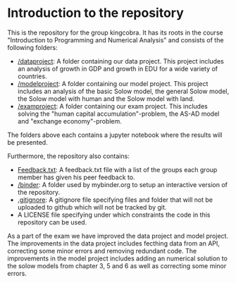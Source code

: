 # Introduction to the repository
This is the repository for the group kingcobra. It has its roots in the course "Introduction to Programming and Numerical Analysis" and consists of the following folders:

* [/dataproject](/dataproject): A folder containing our data project. This project includes an analysis of growth in GDP and growth in EDU for a wide variety of countries. 
* [/modelproject](/modelproject): A folder containing our model project. This project includes an analysis of the basic Solow model, the general Solow model, the Solow model with human and the Solow model with land.
* [/examproject](/examproject): A folder containing our exam project. This includes solving the "human capital accumulation"-problem, the AS-AD model and "exchange economy"-problem.

The folders above each contains a jupyter notebook where the results will be presented.

Furthermore, the repository also contains: 
* [Feedback.txt](/Feedback.txt): A feedback.txt file with a list of the groups each group member has given his peer feedback to. 
* [/binder](/binder/): A folder used by mybinder.org to setup an interactive version of the repository.
* [.gitignore](/.gitignore): A gitignore file specifying files and folder that will not be uploaded to github which will not be tracked by git. 
* A LICENSE file specifying under which constraints the code in this repository can be used.

As a part of the exam we have improved the data project and model project. The improvements in the data project includes fecthing data from an API, correcting some minor errors and removing redundant code. The improvements in the model project includes adding an numerical solution to the solow models from chapter 3, 5 and 6 as well as correcting some minor errors.
